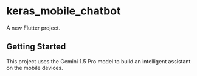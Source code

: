 # keras_mobile_chatbot

A new Flutter project.

## Getting Started

This project uses the Gemini 1.5 Pro model to build an intelligent assistant on the mobile devices.
